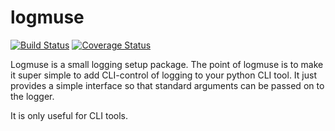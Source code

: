 # logmuse

[![Build Status](https://travis-ci.org/databio/logmuse.svg?branch=master)](https://travis-ci.org/databio/logmuse)
[![Coverage Status](https://coveralls.io/repos/github/vreuter/logmuse/badge.svg?branch=master)](https://coveralls.io/github/vreuter/logmuse?branch=master)

Logmuse is a small logging setup package. The point of logmuse is to make it super simple to add CLI-control of logging to your python CLI tool. It just provides a simple interface so that standard arguments can be passed on to the logger.

It is only useful for CLI tools.


